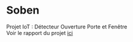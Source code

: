 # Soben
Projet IoT : Détecteur Ouverture Porte et Fenêtre\
Voir le rapport du projet [ici](report/rapport.md)
